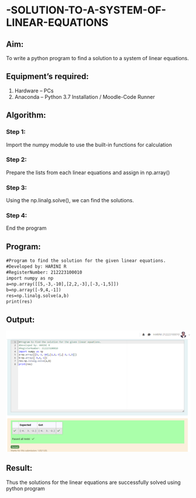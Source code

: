 # -SOLUTION-TO-A-SYSTEM-OF-LINEAR-EQUATIONS
## Aim:
To write a python program to find a solution to a system of linear equations.
## Equipment’s required:
1. 	Hardware – PCs
2. 	Anaconda – Python 3.7 Installation / Moodle-Code Runner
## Algorithm:
### Step 1: 
Import the numpy module to use the built-in functions for calculation
### Step 2: 
Prepare the lists from each linear equations and assign in np.array()
### Step 3: 
Using the np.linalg.solve(), we can find the solutions.
### Step 4: 
End the program
## Program:
```
#Program to find the solution for the given linear equations.
#Developed by: HARINI R
#RegisterNumber: 212223100010
import numpy as np
a=np.array([[5,-3,-10],[2,2,-3],[-3,-1,5]])
b=np.array([-9,4,-1])
res=np.linalg.solve(a,b)
print(res)
```
## Output:
![alt text](solve.png)
## Result: 
Thus the solutions for the linear equations are successfully solved using python program

